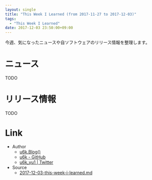 ```yaml
---
layout: single
title: "This Week I Learned (from 2017-11-27 to 2017-12-03)"
tags:
  - "This Week I Learned"
date: 2017-12-03 23:50:00+09:00
---
```


今週、気になったニュースや自ソフトウェアのリリース情報を整理します。

# ニュース

TODO

# リリース情報

TODO

# Link

- Author
    - [u6k.Blog()](https://blog.u6k.me/)
    - [u6k - GitHub](https://github.com/u6k)
    - [u6k_yu1 \| Twitter](https://twitter.com/u6k_yu1)
- Source
    - [2017-12-03-this-week-i-learned.md](https://github.com/u6k/blog/blob/master/_posts/2017-12-03-this-week-i-learned.md)
